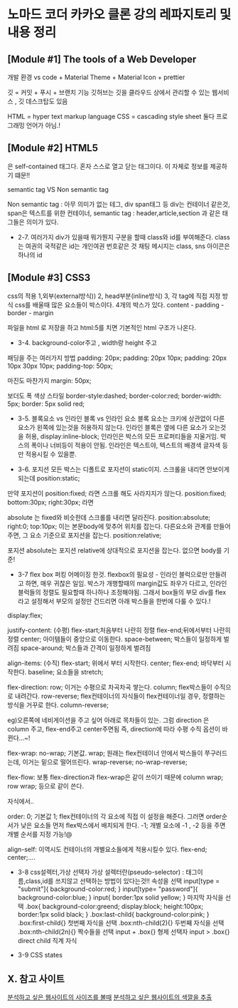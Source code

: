 # 노마드 코더 카카오 클론 강의 레파지토리 및 내용 정리

## [Module #1] The tools of a Web Developer

개발 환경 vs code + Material Theme + Material Icon + prettier 

깃 = 커밋 + 푸시 + 브랜치 기능
깃허브는 깃을 클라우드 상에서 관리할 수 있는 웹서비스 , 깃 데스크탑도 있음

HTML = hyper text markup language
CSS = cascading style sheet
둘다 프로그래밍 언어가 아님.!

## [Module #2] HTML5

<!DOCTYPE html>은 self-contained 태그다. 혼자 스스로 열고 닫는 태그이다. 이 자체로 정보를 제공하기 떄문!!

semantic tag  VS  Non semantic tag

Non semantic tag  : 아무 의미가 없는 테그, div span태그 등  div는 컨테이너 같은것, span은 텍스트를 위한 컨테이너, 
semantic tag : header,article,section 과 같은 태그들은 의미가 있다.

- 2-7.
여러가지 div가 있을때 뭐가뭔지 구분을 할때 class와 id를 부여해준다.
class 는 여권의 국적같은 
id는 개인여권 번호같은 것
채팅 메시지는 class, sns 아이콘은 하나의 id

## [Module #3] CSS3

css의 적용 1,외부(external방식)) 2, head부분(inline방식) 3, 각 tag에 직접 지정 방식
css를 배울때 많은 요소들이 박스이다. 4개의 박스가 있다.
content - padding - border - margin 

파일을 html 로 저장을 하고 html:5를 치면 기본적인 html 구조가 나온다.

- 3-4.
background-color주고 , width랑 height 주고

패딩을 주는 여러가지 방법
padding: 20px;
padding: 20px 10px;
padding: 20px 10px 30px 10px;
padding-top: 50px;

마진도 마찬가지
margin: 50px;

보더도 폭 색상 스타일
border-style:dashed; 
border-color:red;
border-width: 5px;
border: 5px solid red;

- 3-5. 블록요소 vs 인라인 블록 vs 인라인 요소
블록 요소는 크키에 상관없이 다른 요소가 왼쪽에 있는것을 허용하지 않는다.
인라인 블록은 옆에 다른 요소가 오는것을 허용, display:inline-block;
인라인은 박스의 모든 프로퍼티들을 지울거임. 박스의 폭이나 너비등이 적용이 안됨. 인라인은 텍스트야, 텍스트의 배경색 글자색 등만 적용시킬 수 있을뿐.

- 3-6. 포지션
모든 박스는 디폴트로 포지션이 static이지. 스크롤을 내리면 안보이게 되는데 position:static; 

만약 포지션이 position:fixed; 라면 스크롤 해도 사라지지가 않는다.
position:fixed; bottom:30px; right:30px; 라면

absolute 는 fixed와 비슷한데 스크롤를 내리면 달라진다.
position:absolute; right:0; top:10px;
이는 본문body에 맞추어 위치를 잡는다. 다른요소와 관계를 만들어주면, 그 요소 기준으로 포지션을 잡는다.
position:relative;

포지션 absolute는 포지션 relative에 상대적으로 포지션을 잡는다. 없으면 body를 기준!

- 3-7 flex box 퍼킹 어메이징 한것.
flexbox의 필요성 - 인라인 블럭으로만 만들려고 하면, 매우 귀찮은 일임. 박스가 개행할때의 margin값도 좌우가 다르고, 인라인 블럭들의 정렬도 필요할때 하나하나 조정해야됨.
그래서 box들의 부모 div를 flex라고 설정해서 부모의 설정만 건드리면 아래 박스들을 한번에 다룰 수 있다.!

display:flex;

justify-content: (수평)
flex-start;처음부터 나란히 정렬
flex-end;뒤에서부터 나란히 정렬
center; 아이템들이 중앙으로 이동한다. 
space-between; 박스들이 일정하게 벌려짐
space-around; 박스들과 간격이 일정하게 벌려짐

align-items: (수직)
flex-start; 위에서 부터 시작한다.
center;
flex-end; 바닥부터 시작한다.
baseline; 요소들을 
stretch;

flex-direction:
row; 이거는 수평으로 차곡차곡 쌓는다.
column; flex박스들이 수직으로 내려간다.
row-reverse; flex컨테이너의 자식들이 flex컨테이너일 경우, 정렬하는 방식을 거꾸로 한다. 
column-reverse;

eg)오른쪽에 네비게이션을 주고 싶어 아래로 목차들이 있는.
그럼 direction 은 column 주고,  flex-end주고 center주면됨
즉, direction에 따라 수평 수직 옵션이 바뀐다...~!

flex-wrap:
no-wrap; 기본값.
wrap; 원래는 flex컨테이너 안에서 박스들이 쭈구러드는데, 이거는 밑으로 떨어뜨린다.
wrap-reverse;
no-wrap-reverse;

flex-flow: 보통 flex-direction과 flex-wrap은 같이 쓰이기 때문에
column wrap;
row wrap; 등으로 같이 쓴다.

자식에서..

order:
0; 기본값
1; flex컨테이너의 각 요소에 직접 이 설정을 해준다. 그러면 order순서가 낮은 요소들 먼저 flex박스에서 배치되게 한다.
-1; 개별 요소에 -1 , -2 등을 주면 개별 순서를 지정 가능!@

align-self: 이역시도 컨테이너의 개별요소들에게 적용시킬수 있다. 
flex-end;
center;....

- 3-8 css설렉터,가상 선택자
가상 설렉터란(pseudo-selector) : 태그이름,class,id를 쓰지않고 선택하는 방법이 있다는것!!
속성을 선택
input[type = "submit"]{
    background-color:red;
}
input[type= "password"]{
    background-color:blue;
}
input{
    border:1px solid yellow;
}
마지막 자식을 선택
.box{
    background-color:greend; display:block; height:100px; border:1px solid black;
}
.box:last-child{
    background-color:pink;
}
.box:first-child{} 첫번째 자식을 선택
.box:nth-child(2){} 두번째 자식을 선택
.box:nth-child(2n){} 짝수들을 선택
input + .box{} 형제 선택자
input > .box{} direct child 직계 자식

- 3-9 CSS states

## X. 참고 사이트
[분석하고 싶은 웹사이트의 사이즈를 볼때](https://chrome.google.com/webstore/detail/page-ruler/emliamioobfffbgcfdchabfibonehkme?hl=en)
[분석하고 싶은 웹사이트의 색깔을 추출](https://chrome.google.com/webstore/detail/colorzilla/bhlhnicpbhignbdhedgjhgdocnmhomnp?hl=en)


